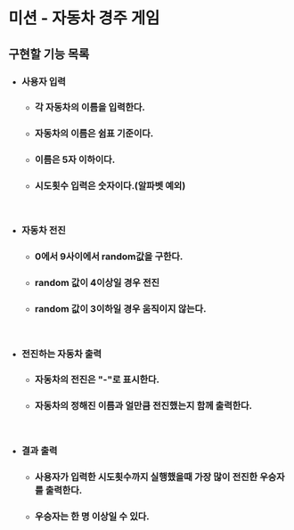 # 미션 - 자동차 경주 게임

## 구현할 기능 목록
+ ### 사용자 입력
    + ### 각 자동차의 이름을 입력한다.
    + ### 자동차의 이름은 쉼표 기준이다.
    + ### 이름은 5자 이하이다.
    + ### 시도횟수 입력은 숫자이다.(알파벳 예외)
    
<br/>

+ ### 자동차 전진
    + ### 0에서 9사이에서 random값을 구한다.
    + ### random 값이 4이상일 경우 전진
    + ### random 값이 3이하일 경우 움직이지 않는다.

<br/>

+ ### 전진하는 자동차 출력
    + ### 자동차의 전진은 "-"로 표시한다.
    + ### 자동차의 정해진 이름과 얼만큼 전진했는지 함께 출력한다.

<br/>

+ ### 결과 출력
    + ### 사용자가 입력한 시도횟수까지 실행했을때 가장 많이 전진한 우승자를 출력한다.
    + ### 우승자는 한 명 이상일 수 있다.